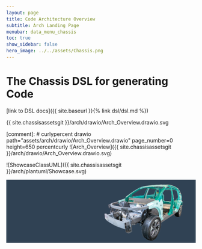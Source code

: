 ```yaml
---
layout: page
title: Code Architecture Overview
subtitle: Arch Landing Page
menubar: data_menu_chassis
toc: true
show_sidebar: false
hero_image: ../../assets/Chassis.png
---
```

# The Chassis DSL for generating Code

[link to DSL docs]({{ site.baseurl }}{% link dsl/dsl.md %})

{{ site.chassisassetsgit }}/arch/drawio/Arch_Overview.drawio.svg

[comment]: # curlypercent  drawio path="assets/arch/drawio/Arch_Overview.drawio" page_number=0 height=650 percentcurly
![Arch_Overview]({{ site.chassisassetsgit }}/arch/drawio/Arch_Overview.drawio.svg)

![ShowcaseClassUML]({{ site.chassisassetsgit }}/arch/plantuml/Showcase.svg)

![hero](../../assets/Chassis.png)
